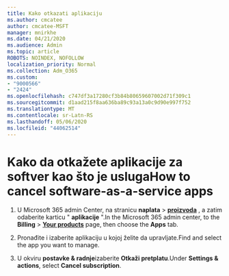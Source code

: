 ```yaml
---
title: Kako otkazati aplikaciju
ms.author: cmcatee
author: cmcatee-MSFT
manager: mnirkhe
ms.date: 04/21/2020
ms.audience: Admin
ms.topic: article
ROBOTS: NOINDEX, NOFOLLOW
localization_priority: Normal
ms.collection: Adm_O365
ms.custom:
- "9000566"
- "2424"
ms.openlocfilehash: c747df3a17280cf3b84b80659607002d71f309c1
ms.sourcegitcommit: d1aad215f8aa636ba89c93a13a0c9d90e997f752
ms.translationtype: MT
ms.contentlocale: sr-Latn-RS
ms.lasthandoff: 05/06/2020
ms.locfileid: "44062514"
---
```

# <a name="how-to-cancel-software-as-a-service-apps"></a><span data-ttu-id="2884f-102">Kako da otkažete aplikacije za softver kao što je usluga</span><span class="sxs-lookup"><span data-stu-id="2884f-102">How to cancel software-as-a-service apps</span></span> 

1. <span data-ttu-id="2884f-103">U Microsoft 365 admin Center, na stranicu **naplata** > **[proizvoda](https://go.microsoft.com/fwlink/p/?linkid=842054)** , a zatim odaberite karticu " **aplikacije** ".</span><span class="sxs-lookup"><span data-stu-id="2884f-103">In the Microsoft 365 admin center, to the **Billing** > **[Your products](https://go.microsoft.com/fwlink/p/?linkid=842054)** page, then choose the **Apps** tab.</span></span>

2. <span data-ttu-id="2884f-104">Pronađite i izaberite aplikaciju u kojoj želite da upravljate.</span><span class="sxs-lookup"><span data-stu-id="2884f-104">Find and select the app you want to manage.</span></span>

3. <span data-ttu-id="2884f-105">U okviru **postavke & radnje**izaberite **Otkaži pretplatu**.</span><span class="sxs-lookup"><span data-stu-id="2884f-105">Under **Settings & actions**, select **Cancel subscription**.</span></span>